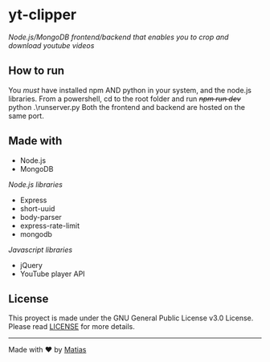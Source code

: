 # yt-clipper
_Node.js/MongoDB frontend/backend that enables you to crop and download youtube videos_

## How to run
You _must_ have installed npm AND python in your system, and the node.js libraries.
From a powershell, cd to the root folder and run <strike>_npm run dev_</strike> python .\runserver.py
Both the frontend and backend are hosted on the same port.

## Made with
* Node.js
* MongoDB

_Node.js libraries_
* Express
* short-uuid
* body-parser
* express-rate-limit
* mongodb

_Javascript libraries_
* jQuery
* YouTube player API 

## License
This proyect is made under the GNU General Public License v3.0 License. Please read [LICENSE](LICENSE) for more details.

---
Made with ❤️ by [Matias](https://github.com/MatiasBoyer)
